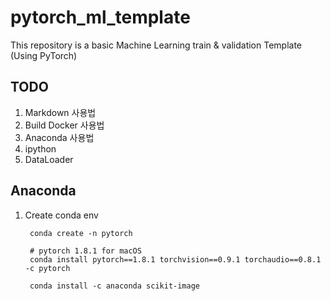 # pytorch_ml_template
This repository is a basic Machine Learning train &amp; validation Template (Using PyTorch)


## TODO
1. Markdown 사용법
2. Build Docker 사용법
3. Anaconda 사용법
4. ipython
5. DataLoader


## Anaconda

1. Create conda env
    
        conda create -n pytorch

        # pytorch 1.8.1 for macOS
        conda install pytorch==1.8.1 torchvision==0.9.1 torchaudio==0.8.1 -c pytorch
        
        conda install -c anaconda scikit-image
        